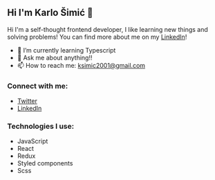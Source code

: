 ## Hi I'm Karlo Šimić 👋

<!--
**karlo445/karlo445** is a ✨ _special_ ✨ repository because its `README.md` (this file) appears on your GitHub profile.

Here are some ideas to get you started:

- 🔭 I’m currently working on ...
- 🌱 I’m currently learning ...
- 👯 I’m looking to collaborate on ...
- 🤔 I’m looking for help with ...
- 💬 Ask me about ...
- 📫 How to reach me: ...
- 😄 Pronouns: ...
- ⚡ Fun fact: ...
-->

Hi I'm a self-thought frontend developer, I like learning new things and solving problems! You can find more about me on my [LinkedIn](https://www.linkedin.com/in/karlo-%C5%A1imi%C4%87-309338237/)!

- 🌱 I’m currently learning Typescript
- 💬 Ask me about anything!!
- 📫 How to reach me: ksimic2001@gmail.com

### Connect with me:

- [Twitter](https://twitter.com/karlo445)
- [LinkedIn](https://www.linkedin.com/in/karlo-%C5%A1imi%C4%87-309338237/)

### Technologies I use:

- JavaScript
- React
- Redux
- Styled components
- Scss
